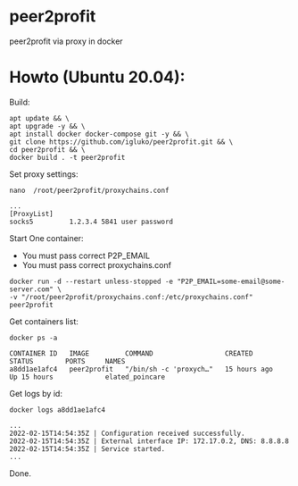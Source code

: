 # peer2profit
peer2profit via proxy in docker

# Howto (Ubuntu 20.04):

Build:
```
apt update && \
apt upgrade -y && \
apt install docker docker-compose git -y && \
git clone https://github.com/igluko/peer2profit.git && \
cd peer2profit && \
docker build . -t peer2profit
```

Set proxy settings:
```
nano  /root/peer2profit/proxychains.conf
```
```
...
[ProxyList]
socks5         1.2.3.4 5841 user password
```

Start One container:
- You must pass correct P2P_EMAIL
- You must pass correct proxychains.conf
```
docker run -d --restart unless-stopped -e "P2P_EMAIL=some-email@some-server.com" \
-v "/root/peer2profit/proxychains.conf:/etc/proxychains.conf" peer2profit
```

Get containers list:
```
docker ps -a
```
```
CONTAINER ID   IMAGE         COMMAND                  CREATED        STATUS        PORTS     NAMES
a8dd1ae1afc4   peer2profit   "/bin/sh -c 'proxych…"   15 hours ago   Up 15 hours             elated_poincare
```

Get logs by id:
```
docker logs a8dd1ae1afc4
```
```
...
2022-02-15T14:54:35Z | Configuration received successfully.
2022-02-15T14:54:35Z | External interface IP: 172.17.0.2, DNS: 8.8.8.8
2022-02-15T14:54:35Z | Service started.
...
```
Done.

